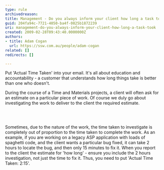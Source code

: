 ```yaml
---
type: rule
archivedreason: 
title: Management - Do you always inform your client how long a task took?
guid: 204fa94c-7721-4050-ba4f-0825b1872239
uri: management-do-you-always-inform-your-client-how-long-a-task-took
created: 2009-02-28T09:43:40.0000000Z
authors:
- title: Adam Cogan
  url: https://ssw.com.au/people/adam-cogan
related: []
redirects: []

---
```




  <p>Put 'Actual Time Taken' into your email. It's all about education and accountability - a customer that understands how long things take is better than one who doesn't. <br></p>
<p>During the course of a Time and Materials projects, a client will often ask for an estimate on a particular piece of work. Of course we duly go about investigating the work to deliver to the client the required estimate.</p>

<br><excerpt class='endintro'></excerpt><br>
<p>Sometimes, due to the nature of the work, the time taken to investigate is completely out of proportion to the time taken to complete the work. As an example, if you are working on a legacy ASP application with loads of spaghetti code, and the client wants a particular bug fixed, it can take 2 hours to locate the bug, and then only 15 minutes to fix it. When you report to the client the estimate for 'how long' - ensure you include the 2 hours investigation, not just the time to fix it. Thus, you need to put 'Actual Time Taken&#58; 2&#58;15'.<br></p> ​



